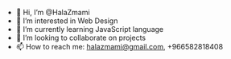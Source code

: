 - 👋 Hi, I’m @HalaZmami
- 👀 I’m interested in Web Design
- 🌱 I’m currently learning JavaScript language
- 💞️ I’m looking to collaborate on projects
- 📫 How to reach me: halazmami@gmail.com, +966582818408

<!---
HalaZmami/HalaZmami is a ✨ special ✨ repository because its `README.md` (this file) appears on your GitHub profile.
You can click the Preview link to take a look at your changes.
--->
